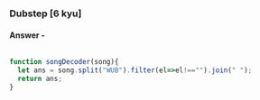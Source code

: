 ### Dubstep [6 kyu]

#### Answer - 

```js 

function songDecoder(song){ 
  let ans = song.split("WUB").filter(el=>el!=="").join(" ");
  return ans;
}

```